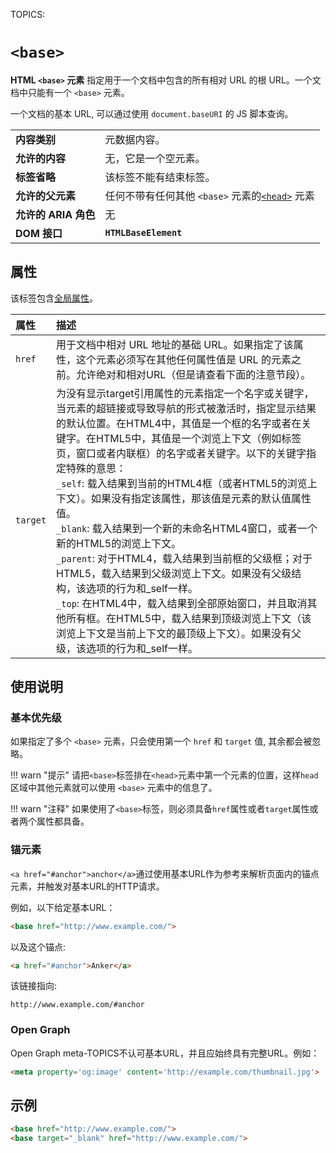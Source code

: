 TOPICS: <base>

# `<base>`

**HTML `<base>` 元素** 指定用于一个文档中包含的所有相对 URL 的根 URL。一个文档中只能有一个 `<base>` 元素。

一个文档的基本 URL, 可以通过使用 `document.baseURI` 的 JS 脚本查询。

|  |  |
| :-- | :-- |
| **内容类别** | 元数据内容。|
| **允许的内容** | 无，它是一个空元素。|
| **标签省略** | 该标签不能有结束标签。|
| **允许的父元素** | 任何不带有任何其他 `<base>` 元素的[`<head>`](/zh-hans/webfrontend/<head>) 元素
| **允许的 ARIA 角色** | 无 |
| **DOM 接口** | **`HTMLBaseElement`** |

## 属性

该标签包含[全局属性](/zh-hans/webfrontend/HTML_Global_Attributes)。

| 属性 | 描述 |
| :-- | :-- |
| `href` | 用于文档中相对 URL 地址的基础 URL。如果指定了该属性，这个元素必须写在其他任何属性值是 URL 的元素之前。允许绝对和相对URL（但是请查看下面的注意节段）。 |
| `target` | 为没有显示target引用属性的元素指定一个名字或关键字，当元素的超链接或导致导航的形式被激活时，指定显示结果的默认位置。在HTML4中，其值是一个框的名字或者在关键字。在HTML5中，其值是一个浏览上下文（例如标签页，窗口或者内联框）的名字或者关键字。以下的关键字指定特殊的意思：<br>`_self`: 载入结果到当前的HTML4框（或者HTML5的浏览上下文）。如果没有指定该属性，那该值是元素的默认值属性值。<br>`_blank`: 载入结果到一个新的未命名HTML4窗口，或者一个新的HTML5的浏览上下文。<br>`_parent`: 对于HTML4，载入结果到当前框的父级框；对于HTML5，载入结果到父级浏览上下文。如果没有父级结构，该选项的行为和_self一样。<br>`_top`: 在HTML4中，载入结果到全部原始窗口，并且取消其他所有框。在HTML5中，载入结果到顶级浏览上下文（该浏览上下文是当前上下文的最顶级上下文）。如果没有父级，该选项的行为和_self一样。 |

## 使用说明

### 基本优先级

如果指定了多个 `<base>` 元素，只会使用第一个 `href` 和 `target` 值, 其余都会被忽略。

!!! warn "提示"
    请把`<base>`标签排在`<head>`元素中第一个元素的位置，这样`head`区域中其他元素就可以使用 `<base>` 元素中的信息了。

!!! warn "注释"
    如果使用了`<base>`标签，则必须具备`href`属性或者`target`属性或者两个属性都具备。

### 锚元素

`<a href="#anchor">anchor</a>`通过使用基本URL作为参考来解析页面内的锚点元素，并触发对基本URL的HTTP请求。

例如，以下给定基本URL：

```html
<base href="http://www.example.com/">
```

以及这个锚点:

```html
<a href="#anchor">Anker</a>
```

该链接指向:

`http://www.example.com/#anchor`

### Open Graph

Open Graph meta-TOPICS不认可基本URL，并且应始终具有完整URL。例如：

```html
<meta property='og:image' content='http://example.com/thumbnail.jpg'>
```

## 示例

```html
<base href="http://www.example.com/">
<base target="_blank" href="http://www.example.com/">
```
